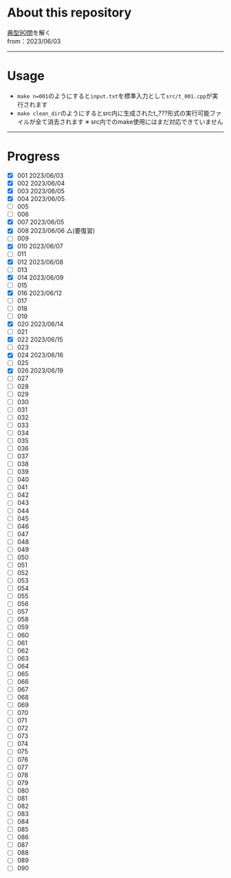 # About this repository
[典型90問](https://atcoder.jp/contests/typical90)を解く  
from：2023/06/03
***
# Usage
- `make n=001`のようにすると`input.txt`を標準入力として`src/t_001.cpp`が実行されます
- `make clean_dir`のようにするとsrc内に生成されたt_???形式の実行可能ファイルが全て消去されます
※ src内でのmake使用にはまだ対応できていません

***
# Progress
- [x] 001 2023/06/03
- [x] 002 2023/06/04
- [x] 003 2023/06/05
- [x] 004 2023/06/05
- [ ] 005
- [ ] 006
- [x] 007 2023/06/05
- [x] 008 2023/06/06 △(要復習)
- [ ] 009
- [x] 010 2023/06/07
- [ ] 011
- [x] 012 2023/06/08
- [ ] 013
- [x] 014 2023/06/09
- [ ] 015
- [x] 016 2023/06/12
- [ ] 017
- [ ] 018
- [ ] 019
- [x] 020 2023/06/14
- [ ] 021
- [x] 022 2023/06/15
- [ ] 023
- [x] 024 2023/06/16
- [ ] 025
- [x] 026 2023/06/19
- [ ] 027
- [ ] 028
- [ ] 029
- [ ] 030
- [ ] 031
- [ ] 032
- [ ] 033
- [ ] 034
- [ ] 035
- [ ] 036
- [ ] 037
- [ ] 038
- [ ] 039
- [ ] 040
- [ ] 041
- [ ] 042
- [ ] 043
- [ ] 044
- [ ] 045
- [ ] 046
- [ ] 047
- [ ] 048
- [ ] 049
- [ ] 050
- [ ] 051
- [ ] 052
- [ ] 053
- [ ] 054
- [ ] 055
- [ ] 056
- [ ] 057
- [ ] 058
- [ ] 059
- [ ] 060
- [ ] 061
- [ ] 062
- [ ] 063
- [ ] 064
- [ ] 065
- [ ] 066
- [ ] 067
- [ ] 068
- [ ] 069
- [ ] 070
- [ ] 071
- [ ] 072
- [ ] 073
- [ ] 074
- [ ] 075
- [ ] 076
- [ ] 077
- [ ] 078
- [ ] 079
- [ ] 080
- [ ] 081
- [ ] 082
- [ ] 083
- [ ] 084
- [ ] 085
- [ ] 086
- [ ] 087
- [ ] 088
- [ ] 089
- [ ] 090